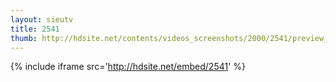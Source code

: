 ```yaml
---
layout: sieutv
title: 2541
thumb: http://hdsite.net/contents/videos_screenshots/2000/2541/preview_360p.mp4.jpg
---
```

{% include iframe src='http://hdsite.net/embed/2541' %}
 
